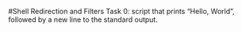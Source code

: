 #Shell Redirection and Filters
Task 0: script that prints “Hello, World”, followed by a new line to the standard output.
